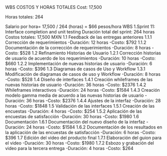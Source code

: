 WBS COSTOS Y HORAS TOTALES
Cost: 17,500 

Horas totales: 264  

Salario por hora= 17,500 / 264 (horas) = $66 pesos/hora 
WBS 
1.Sprint 11: Interface completion and unit testing
Duración total del sprint: 264 horas
Costos totales: 17,500 MXN
 1.1 Feedback de las entregas anteriores
1.1.1	Corrección de requerimientos 
-Duración: 12 horas 
-Costo: $792
1.1.2	Documentación de la corrección de requerimientos 
-Duración: 8 horas 
-Costo: $528
1.2	Refinamiento Historias de Usuario 
1.2.1	Corrección historias de usuario de acuerdo de los requerimientos 
-Duración: 10 horas
-Costo: $660
1.2.2	Implementación de nuevas historias de usuario
-Duración: 6 horas
-Costo: $396
1.3	Diagramas de casos de Uso y Workflow 
1.3.1	Modificación de diagramas de casos de uso y Workflow 
-Duración: 8 horas
-Costo: $528
1.4	Diseño de interfaces 
1.4.1	Creación whileframes de las nuevas historias de usuario
-Duración: 36 horas 
-Costo: $2376
1.4.2	Whileframes interactivos 
-Duración: 24 horas 
-Costo: $1584
1.4.3	Creación modelo gamma media de acuerdo a las nuevas historias de usuario
-Duración: 36 horas
-Costo: $2376
1.4.4	Ajustes de la interfaz 
-Duración: 28 horas
-Costo: $1848
1.5	Validación de las interfaces 
1.5.1	Creación de las encuestas 
-Duración: 4 horas 
-Costo: $254
1.5.2	Aplicación de las encuestas de satisfacción
-Duración: 30 horas
-Costo: $1980
1.6	Documentación 
1.6.1	Documentación del nuevo diseño de la interfaz 
-Duración: 24 horas
-Costo: $1584
1.6.2	Documentación de los resultados en la aplicación de las encuestas de satisfacción
-Duración: 6 horas
-Costo: $396
1.7	Edición del video del producto final
1.7.1	Elaboración del guion para el video
-Duración: 30 horas 
-Costo: $1980
1.7.2	Esbozo y grabación del video para la tercera entrega
-Duración: 4 horas
-Costo: $264

